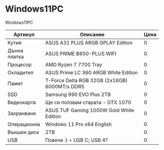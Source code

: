 # Windows11PC
Windows11PC

| Артикул   |  Описание          |  Цена |
|----------|-------------|------|
| Кутия |  ASUS A31 PLUS ARGB GPLAY Edition | 0 |
| Дънна платка |    ASUS PRIME B850-PLUS WIFI   |   0 |
| Процесор | AMD Ryzen 7 7700 Tray |    0 |
| Охладител | ASUS Prime LC 360 ARGB White Edition |    0 |
| Памет | T-Force Delta RGB 32GB (2x16GB) 6000MT/s DDR5 |    0 |
| SSD | Samsung 990 EVO Plus 2TB |    0 |
| Видеокарта | Ще си ползвам старата - GTX 1070 |    0 |
| Захранване | ASUS TUF Gaming 1000W Gold White Edition |    0 |
| Операционна  | Windows 11 Pro x64 English |    0 |
| Външен диск  | 2TB |    0 |
| USB  | Повече :) + USB C; USB 4? |    0 |
